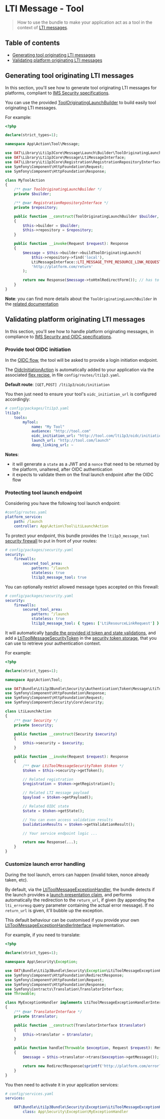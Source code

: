 # LTI Message - Tool

> How to use the bundle to make your application act as a tool in the context of [LTI messages](http://www.imsglobal.org/spec/lti/v1p3/#lti-message-general-details).

## Table of contents

- [Generating tool originating LTI messages](#generating-tool-originating-lti-messages)
- [Validating platform originating LTI messages](#validating-platform-originating-lti-messages)

## Generating tool originating LTI messages

In this section, you'll see how to generate tool originating LTI messages for platforms, compliant to [IMS Security specifications](https://www.imsglobal.org/spec/security/v1p0/#tool-originating-messages).

You can use the provided [ToolOriginatingLaunchBuilder](https://github.com/oat-sa/lib-lti1p3-core/blob/master/src/Message/Launch/Builder/ToolOriginatingLaunchBuilder.php) to build easily tool originating LTI messages.

For example:

```php
<?php

declare(strict_types=1);

namespace App\Action\Tool\Message;

use OAT\Library\Lti1p3Core\Message\Launch\Builder\ToolOriginatingLaunchBuilder;
use OAT\Library\Lti1p3Core\Message\LtiMessageInterface;
use OAT\Library\Lti1p3Core\Registration\RegistrationRepositoryInterface;
use Symfony\Component\HttpFoundation\Request;
use Symfony\Component\HttpFoundation\Response;

class MyToolAction
{
    /** @var ToolOriginatingLaunchBuilder */
    private $builder;

    /** @var RegistrationRepositoryInterface */
    private $repository;

    public function __construct(ToolOriginatingLaunchBuilder $builder, RegistrationRepositoryInterface $repository)
    {
        $this->builder = $builder;
        $this->repository = $repository;
    }

    public function __invoke(Request $request): Response
    {
        $message = $this->builder->buildToolOriginatingLaunch(
            $this->repository->find('local'),
            LtiMessageInterface::LTI_MESSAGE_TYPE_RESOURCE_LINK_REQUEST,
            'http://platform.com/return'
        );

        return new Response($message->toHtmlRedirectForm()); // has to be used this way due to the expected form POST platform side
    }
}
```

**Note**: you can find more details about the `ToolOriginatingLaunchBuilder` in the [related documentation](https://github.com/oat-sa/lib-lti1p3-core/blob/master/doc/message/tool-originating-messages.md#1---tool-side-launch-generation)

## Validating platform originating LTI messages

In this section, you'll see how to handle platform originating messages, in compliance to [IMS Security and OIDC specifications](https://www.imsglobal.org/spec/security/v1p0/#platform-originating-messages).

### Provide tool OIDC initiation

In the [OIDC flow](https://www.imsglobal.org/spec/security/v1p0/#step-2-authentication-request), the tool will be asked to provide a login initiation endpoint.

The [OidcInitiationAction](../../Action/Tool/Message/OidcInitiationAction.php) is automatically added to your application via the associated [flex recipe](https://github.com/symfony/recipes-contrib/tree/master/oat-sa/bundle-lti1p3), in file `config/routes/lti1p3.yaml`.

**Default route**: `[GET,POST] /lti1p3/oidc/initiation`

You then just need to ensure your tool's `oidc_initiation_url` is configured accordingly:

```yaml
# config/packages/lti1p3.yaml
lti1p3:
    tools:
        myTool:
            name: "My Tool"
            audience: "http://tool.com"
            oidc_initiation_url: "http://tool.com/lti1p3/oidc/initiation"
            launch_url: "http://tool.com/launch"
            deep_linking_url: ~
```
**Notes**:
- it will generate a `state` as a JWT and a `nonce` that need to be returned by the platform, unaltered, after OIDC authentication
- it expects to validate them on the final launch endpoint after the OIDC flow

### Protecting tool launch endpoint

Considering you have the following tool launch endpoint:

```yaml
#config/routes.yaml
platform_service:
    path: /launch
    controller: App\Action\Tool\LtiLaunchAction
```

To protect your endpoint, this bundle provides the `lti1p3_message_tool` [security firewall](../../Security/Firewall/Message/LtiToolMessageAuthenticationListener.php) to put in front of your routes:

```yaml
# config/packages/security.yaml
security:
    firewalls:
        secured_tool_area:
            pattern: ^/launch
            stateless: true
            lti1p3_message_tool: true
```

You can optionally restrict allowed message types accepted on this firewall:

```yaml
# config/packages/security.yaml
security:
    firewalls:
        secured_tool_area:
            pattern: ^/launch
            stateless: true
            lti1p3_message_tool: { types: ['LtiResourceLinkRequest'] }
```

It will automatically [handle the provided id token and state validations](https://www.imsglobal.org/spec/security/v1p0/#authentication-response-validation), and add a [LtiToolMessageSecurityToken](../../Security/Authentication/Token/Message/LtiToolMessageSecurityToken.php) in the [security token storage](https://symfony.com/doc/current/security.html), that you can use to retrieve your authentication context.

For example:

```php
<?php

declare(strict_types=1);

namespace App\Action\Tool;

use OAT\Bundle\Lti1p3Bundle\Security\Authentication\Token\Message\LtiToolMessageSecurityToken;
use Symfony\Component\HttpFoundation\Response;
use Symfony\Component\HttpFoundation\Request;
use Symfony\Component\Security\Core\Security;

class LtiLaunchAction
{
    /** @var Security */
    private $security;

    public function __construct(Security $security)
    {
        $this->security = $security;
    }

    public function __invoke(Request $request): Response
    {
        /** @var LtiToolMessageSecurityToken $token */
        $token = $this->security->getToken();

        // Related registration
        $registration = $token->getRegistration();

        // Related LTI message payload
        $payload = $token->getPayload();

        // Related OIDC state
        $state = $token->getState();

        // You can even access validation results
        $validationResults = $token->getValidationResult();

        // Your service endpoint logic ...

        return new Response(...);
    }
}
```

### Customize launch error handling

During the tool launch, errors can happen (invalid token, nonce already taken, etc).

By default, via the [LtiToolMessageExceptionHandler](../../Security/Exception/LtiToolMessageExceptionHandler.php), the bundle detects if the launch provides a [launch presentation claim](http://www.imsglobal.org/spec/lti/v1p3/#launch-presentation-claim), and performs automatically the redirection to the `return_url`, if given (by appending the `lti_errormsg` query parameter containing the actual error message). If no `return_url` is given, it'll bubble up the exception.

This default behaviour can be customised if you provide your own [LtiToolMessageExceptionHandlerInterface](../../Security/Exception/LtiToolMessageExceptionHandlerInterface.php) implementation.

For example, if you need to translate:

```php
<?php

declare(strict_types=1);

namespace App\Security\Exception;

use OAT\Bundle\Lti1p3Bundle\Security\Exception\LtiToolMessageExceptionHandlerInterface;
use Symfony\Component\HttpFoundation\RedirectResponse;
use Symfony\Component\HttpFoundation\Request;
use Symfony\Component\HttpFoundation\Response;
use Symfony\Contracts\Translation\TranslatorInterface;
use Throwable;

class MyExceptionHandler implements LtiToolMessageExceptionHandlerInterface
{
    /** @var TranslatorInterface */
    private $translator;

    public function __construct(TranslatorInterface $translator)
    {
        $this->translator = $translator;
    }

    public function handle(Throwable $exception, Request $request): Response
    {
        $message = $this->translator->trans($exception->getMessage());

        return new RedirectResponse(sprintf('http://platform.com/error?lti_errormsg=%s', $message));
    }
}
```

You then need to activate it in your application services:

```yaml
# config/services.yaml
services:

    OAT\Bundle\Lti1p3Bundle\Security\Exception\LtiToolMessageExceptionHandlerInterface:
        class: App\Security\Exception\MyExceptionHandler
```
